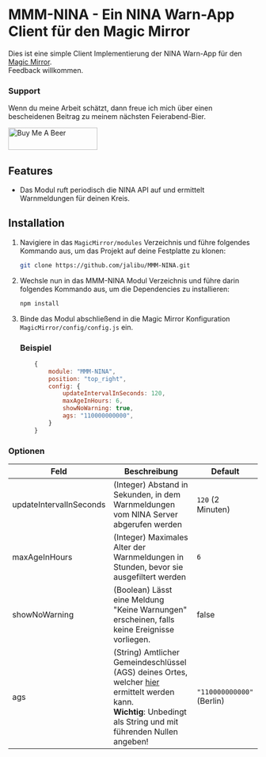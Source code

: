 # MMM-NINA - Ein NINA Warn-App Client für den Magic Mirror
Dies ist eine simple Client Implementierung der NINA Warn-App für den [Magic Mirror](https://magicmirror.builders/).   
Feedback willkommen.

### Support
Wenn du meine Arbeit schätzt, dann freue ich mich über einen bescheidenen Beitrag zu meinem nächsten Feierabend-Bier.

<a href="https://www.buymeacoffee.com/jalibu" target="_blank"><img src="https://www.buymeacoffee.com/assets/img/custom_images/orange_img.png" alt="Buy Me A Beer" style="height: 45px !important;width: 180px !important;" ></a>

## Features
* Das Modul ruft periodisch die NINA API auf und ermittelt Warnmeldungen für deinen Kreis.


## Installation
1. Navigiere in das `MagicMirror/modules` Verzeichnis und führe folgendes Kommando aus, um das Projekt auf deine Festplatte zu klonen:
    ```bash
    git clone https://github.com/jalibu/MMM-NINA.git
    ```

2. Wechsle nun in das MMM-NINA Modul Verzeichnis und führe darin folgendes Kommando aus, um die Dependencies zu installieren:
    ```bash
    npm install
    ```
3. Binde das Modul abschließend in die Magic Mirror Konfiguration `MagicMirror/config/config.js` ein.
    ### Beispiel
    ```javascript
        {
            module: "MMM-NINA",
            position: "top_right",
            config: {
                updateIntervalInSeconds: 120,
                maxAgeInHours: 6,
                showNoWarning: true,
                ags: "110000000000",
            }
        }
    ```

### Optionen
| Feld    						| Beschreibung 																		    |  Default 		    |
| -------- 						| -------- 																			    | -------- 		    |
| updateIntervalInSeconds 	  	| (Integer) Abstand in Sekunden, in dem Warnmeldungen vom NINA Server abgerufen werden  | `120` (2 Minuten)   |
| maxAgeInHours          	  	| (Integer) Maximales Alter der Warnmeldungen in Stunden, bevor sie ausgefiltert werden | `6`   	        	|
| showNoWarning          	  	| (Boolean) Lässt eine Meldung "Keine Warnungen" erscheinen, falls keine Ereignisse vorliegen. | false   	        	|
| ags                     	  	| (String) Amtlicher Gemeindeschlüssel (AGS) deines Ortes, welcher [hier](https://www.xrepository.de/api/xrepository/urn:de:bund:destatis:bevoelkerungsstatistik:schluessel:rs_2021-07-31/download/Regionalschl_ssel_2021-07-31.json) ermittelt werden kann.<br>**Wichtig**: Unbedingt als String und mit führenden Nullen angeben! | `"110000000000"` (Berlin)   	        	|
